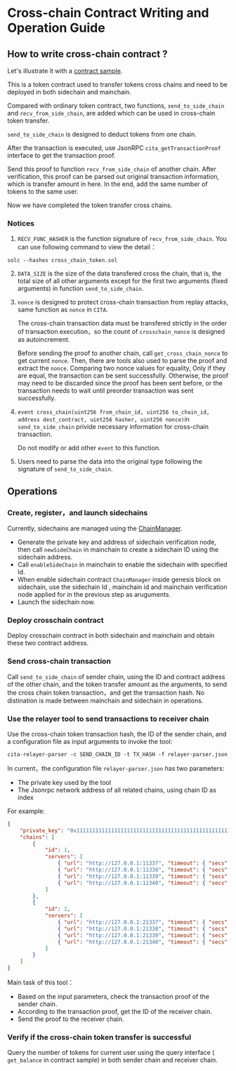 # Cross-chain Contract Writing and Operation Guide

## How to write cross-chain contract ?

Let's illustrate it with a [contract sample](https://github.com/cryptape/test-contracts/blob/master/MyToken.sol).

This is a token contract used to transfer tokens cross chains and need to be deployed in both sidechain and mainchain.

Compared with ordinary token contract, two functions, `send_to_side_chain` and `recv_from_side_chain`, are added which can be used in cross-chain token transfer.

`send_to_side_chain` is designed to deduct tokens from one chain.

After the transaction is executed, use JsonRPC `cita_getTransactionProof` interface to get the transaction proof.

Send this proof to function `recv_from_side_chain` of another chain. After verification, this proof can be parsed out original transaction information,  which is transfer amount in here. In the end, add the same number of tokens to the same user.

Now we have completed the token transfer cross chains.

### Notices

1. `RECV_FUNC_HASHER` is the function signature of `recv_from_side_chain`. You can use following command to view the detail：

  ```shell
  solc --hashes cross_chain_token.sol
  ```

2. `DATA_SIZE` is the size of the data transfered cross the chain, that is, the total size of all other arguments except for the first two arguments (fixed arguments) in function  `send_to_side_chain`.

3. `nonce`  is designed to protect cross-chain transaction from replay attacks,  same function as `nonce` in `CITA`.

   The cross-chain transaction data must be transfered strictly in the order of transaction execution，so the count of `crosschain_nonce` is designed as autoincrement. 

   Before sending the proof to another chain, call `get_cross_chain_nonce` to get current `nonce`. Then, there are tools also used to parse the proof and extract the `nonce`. Comparing two nonce values for equality, Only if they are equal, the transaction can be sent successfully. Otherwise, the proof may need to be discarded since the proof has been sent before, or the transaction needs to wait until preorder transaction was sent successfully.

4. `event cross_chain(uint256 from_chain_id, uint256 to_chain_id, address dest_contract, uint256 hasher, uint256 nonce)`in `send_to_side_chain` privide necessary information for cross-chain transaction. 

   Do not modify or add other `event` to this function.

5. Users need to parse the data into the original type following the signature of `send_to_side_chain`.

## Operations

### Create, register，and launch sidechains

Currently, sidechains are managed using the [ChainManager](https://github.com/cryptape/cita/blob/develop/scripts/contracts/system/chain_manager.sol).

* Generate the private key and address of sidechain verification node, then call `newSideChain` in mainchain to create a sidechain ID using the sidechain address. 
* Call `enableSideChain` in mainchain to enable the sidechain with specified Id.
* When enable sidechain contract `ChainManager` inside genesis block on sidechain, use the sidechain Id , mainchain id and mainchain verification node applied for in the previous step as aruguments.
* Launch the sidechain now.

### Deploy crosschain contract

Deploy crosschain contract in both sidechain and mainchain and obtain these two contract address.

### Send cross-chain transaction

Call `send_to_side_chain` of sender chain,  using the ID and contract address of the other chain, and the token transfer amount as the arguments, to send the cross chain token transaction，and get the transaction hash.
No distination is made between mainchain and sidechain in operations.

### Use the relayer tool to send transactions to receiver chain

Use the cross-chain token transaction hash, the ID of the sender chain, and a configuration file as input arguments to invoke the tool:

```shell
cita-relayer-parser -c SEND_CHAIN_ID -t TX_HASH -f relayer-parser.json
```

In current，the configuration file `relayer-parser.json` has two parameters:

* The private key used by the tool
* The Jsonrpc network address of all related chains, using chain ID as index

For example:

```json
{
    "private_key": "0x1111111111111111111111111111111111111111111111111111111111111111",
    "chains": [
        {
            "id": 1,
            "servers": [
                { "url": "http://127.0.0.1:11337", "timeout": { "secs": 30, "nanos": 0 } },
                { "url": "http://127.0.0.1:11338", "timeout": { "secs": 30, "nanos": 0 } },
                { "url": "http://127.0.0.1:11339", "timeout": { "secs": 30, "nanos": 0 } },
                { "url": "http://127.0.0.1:11340", "timeout": { "secs": 30, "nanos": 0 } }
            ]
        },
        {
            "id": 2,
            "servers": [
                { "url": "http://127.0.0.1:21337", "timeout": { "secs": 30, "nanos": 0 } },
                { "url": "http://127.0.0.1:21338", "timeout": { "secs": 30, "nanos": 0 } },
                { "url": "http://127.0.0.1:21339", "timeout": { "secs": 30, "nanos": 0 } },
                { "url": "http://127.0.0.1:21340", "timeout": { "secs": 30, "nanos": 0 } }
            ]
        }
    ]
}
```

Main task of this tool：

* Based on the input parameters, check the transaction proof of the sender chain.
* According to the transaction proof, get the ID of the receiver chain.
* Send the proof to the receiver chain.

### Verify if the cross-chain token transfer is successful

Query the number of tokens for current user using the query interface ( `get_balance` in contract sample) in both sender chain and receiver chain.